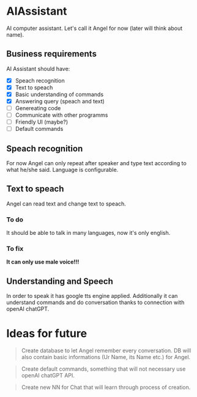 # AIAssistant
AI computer assistant. 
Let's call it Angel for now (later will think about name).

##  Business requirements 
AI Assistant should have:
 * [x] Speach recognition
 * [x] Text to speach
 * [x] Basic understanding of commands
 * [x] Answering query (speach and text)
 * [ ] Genereating code
 * [ ] Communicate with other programms
 * [ ] Friendly UI (maybe?)
 * [ ] Default commands

## Speach recognition

For now Angel can only repeat after speaker and type text according to what he/she said.
Language is configurable.

## Text to speach
Angel can read text and change text to speach. 
### To do
It should be able to talk in many languages, now it's only english.
### To fix
**It can only use male voice!!!**

## Understanding and Speech
In order to speak it has google tts engine applied. Additionally it can understand commands and do conversation thanks to connection with openAI chatGPT. 

# Ideas for future
> Create database to let Angel remember every conversation. DB will also contain basic informations (Ur Name, its Name etc.) for Angel.

> Create default commands, something that will not necessary use openAI chatGPT API. 

> Create new NN for Chat that will learn through process of creation.
